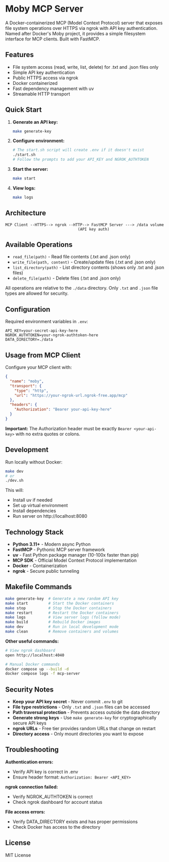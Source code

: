 # Moby MCP Server

A Docker-containerized MCP (Model Context Protocol) server that exposes file system operations over HTTPS via ngrok with API key authentication. Named after Docker's Moby project, it provides a simple filesystem interface for MCP clients. Built with FastMCP.

## Features

- File system access (read, write, list, delete) for .txt and .json files only
- Simple API key authentication
- Public HTTPS access via ngrok
- Docker containerized
- Fast dependency management with uv
- Streamable HTTP transport

## Quick Start

1. **Generate an API key:**
   ```bash
   make generate-key
   ```

2. **Configure environment:**
   ```bash
   # The start.sh script will create .env if it doesn't exist
   ./start.sh
   # Follow the prompts to add your API_KEY and NGROK_AUTHTOKEN
   ```

3. **Start the server:**
   ```bash
   make start
   ```

4. **View logs:**
   ```bash
   make logs
   ```

## Architecture

```
MCP Client --HTTPS--> ngrok --HTTP--> FastMCP Server ---> /data volume
                                (API key auth)
```

## Available Operations

- `read_file(path)` - Read file contents (.txt and .json only)
- `write_file(path, content)` - Create/update files (.txt and .json only)
- `list_directory(path)` - List directory contents (shows only .txt and .json files)
- `delete_file(path)` - Delete files (.txt and .json only)

All operations are relative to the `./data` directory. Only `.txt` and `.json` file types are allowed for security.

## Configuration

Required environment variables in `.env`:

```
API_KEY=your-secret-api-key-here
NGROK_AUTHTOKEN=your-ngrok-authtoken-here
DATA_DIRECTORY=./data
```

## Usage from MCP Client

Configure your MCP client with:

```json
{
  "name": "moby",
  "transport": {
    "type": "http",
    "url": "https://your-ngrok-url.ngrok-free.app/mcp"
  },
  "headers": {
    "Authorization": "Bearer your-api-key-here"
  }
}
```

**Important:** The Authorization header must be exactly `Bearer <your-api-key>` with no extra quotes or colons.

## Development

Run locally without Docker:

```bash
make dev
# or
./dev.sh
```

This will:
- Install uv if needed
- Set up virtual environment
- Install dependencies
- Run server on http://localhost:8080

## Technology Stack

- **Python 3.11+** - Modern async Python
- **FastMCP** - Pythonic MCP server framework
- **uv** - Fast Python package manager (10-100x faster than pip)
- **MCP SDK** - Official Model Context Protocol implementation
- **Docker** - Containerization
- **ngrok** - Secure public tunneling

## Makefile Commands

```bash
make generate-key  # Generate a new random API key
make start         # Start the Docker containers
make stop          # Stop the Docker containers
make restart       # Restart the Docker containers
make logs          # View server logs (follow mode)
make build         # Rebuild Docker images
make dev           # Run in local development mode
make clean         # Remove containers and volumes
```

**Other useful commands:**
```bash
# View ngrok dashboard
open http://localhost:4040

# Manual Docker commands
docker compose up --build -d
docker compose logs -f mcp-server
```

## Security Notes

- **Keep your API key secret** - Never commit `.env` to git
- **File type restrictions** - Only `.txt` and `.json` files can be accessed
- **Path traversal protection** - Prevents access outside the data directory
- **Generate strong keys** - Use `make generate-key` for cryptographically secure API keys
- **ngrok URLs** - Free tier provides random URLs that change on restart
- **Directory access** - Only mount directories you want to expose

## Troubleshooting

**Authentication errors:**
- Verify API key is correct in .env
- Ensure header format: `Authorization: Bearer <API_KEY>`

**ngrok connection failed:**
- Verify NGROK_AUTHTOKEN is correct
- Check ngrok dashboard for account status

**File access errors:**
- Verify DATA_DIRECTORY exists and has proper permissions
- Check Docker has access to the directory

## License

MIT License
